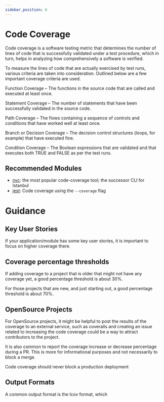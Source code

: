 ```yaml
---
sidebar_position: 6
---
```


# Code Coverage

Code coverage is a software testing metric that determines the number of lines of code that is successfully validated under a test procedure, which in turn, helps in analyzing how comprehensively a software is verified.

To measure the lines of code that are actually exercised by test runs, various criteria are taken into consideration. Outlined below are a few important coverage criteria are used.

Function Coverage – The functions in the source code that are called and executed at least once.

Statement Coverage – The number of statements that have been successfully validated in the source code.

Path Coverage – The flows containing a sequence of controls and conditions that have worked well at least once.

Branch or Decision Coverage – The decision control structures (loops, for example) that have executed fine.

Condition Coverage – The Boolean expressions that are validated and that executes both TRUE and FALSE as per the test runs.


## Recommended Modules

- [nyc][]: the most popular code-coverage tool; the successor CLI for Istanbul
- [jest][]: Code coverage using the `--coverage` flag

# Guidance

##  Key User Stories

If your application/module has some key user stories, it is important to focus on higher coverage there.


## Coverage percentage thresholds

If adding coverage to a project that is older that might not have any coverage yet, a good percentage threshold is about 30%.

For those projects that are new, and just starting out, a good percentage threshold is about 70%.

## OpenSource Projects

For OpenSource projects, it might be helpful to post the results of the coverage to an external service, such as coveralls and creating an issue related to increasing the code coverage could be a way to attract contributors to the project.

It is also common to report the coverage increase or decrease percentage during a PR.  This is more for informational purposes and not necessarily to block a merge.

Code coverage should never block a production deployment

## Output Formats

A common output format is the lcov format, which

[jest]: https://www.npmjs.com/package/jest
[nyc]: https://www.npmjs.com/package/nyc
